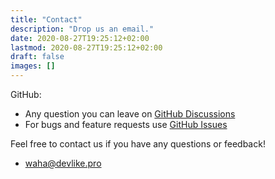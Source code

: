 ```yaml
---
title: "Contact"
description: "Drop us an email."
date: 2020-08-27T19:25:12+02:00
lastmod: 2020-08-27T19:25:12+02:00
draft: false
images: []
---
```

GitHub:
- Any question you can leave on [GitHub Discussions](https://github.com/devlikeapro/waha/discussions)
- For bugs and feature requests use [GitHub Issues](https://github.com/devlikeapro/waha/issues)

Feel free to contact us if you have any questions or feedback!
- [waha@devlike.pro](mailto:waha@devlike.pro)
